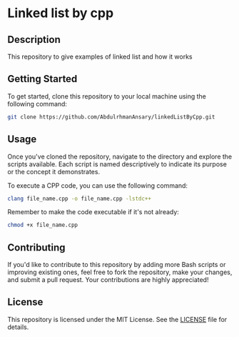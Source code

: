 # Linked list by cpp
## Description
This repository to give examples of linked list and how it works
## Getting Started
To get started, clone this repository to your local machine using the following command:
```bash
git clone https://github.com/AbdulrhmanAnsary/linkedListByCpp.git
```
## Usage
Once you've cloned the repository, navigate to the directory and explore the scripts available. Each script is named descriptively to indicate its purpose or the concept it demonstrates.

To execute a CPP code, you can use the following command:
```bash
clang file_name.cpp -o file_name.cpp -lstdc++
```
Remember to make the code executable if it's not already:
```bash
chmod +x file_name.cpp
```
## Contributing
If you'd like to contribute to this repository by adding more Bash scripts or improving existing ones, feel free to fork the repository, make your changes, and submit a pull request. Your contributions are highly appreciated!
## License
This repository is licensed under the MIT License. See the [LICENSE](/LICENSE) file for details.